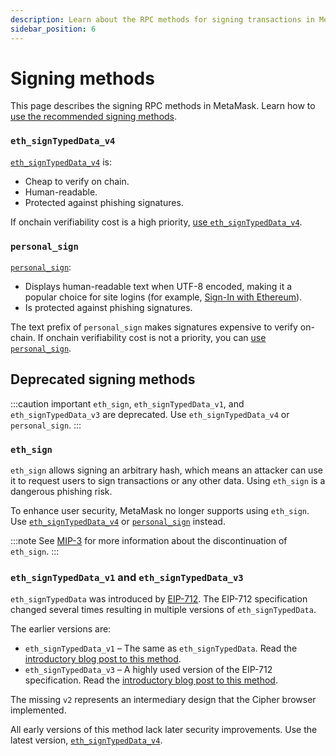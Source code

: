 ```yaml
---
description: Learn about the RPC methods for signing transactions in MetaMask.
sidebar_position: 6
---
```


# Signing methods

This page describes the signing RPC methods in MetaMask.
Learn how to [use the recommended signing methods](../how-to/sign-data/index.md).

### `eth_signTypedData_v4`

[`eth_signTypedData_v4`](/wallet/reference/json-rpc-methods/eth_signtypeddata_v4)
is:

- Cheap to verify on chain.
- Human-readable.
- Protected against phishing signatures.

If onchain verifiability cost is a high priority,
[use `eth_signTypedData_v4`](../how-to/sign-data/index.md#use-eth_signtypeddata_v4).

### `personal_sign`

[`personal_sign`](/wallet/reference/json-rpc-methods/personal_sign):

- Displays human-readable text when UTF-8 encoded, making it a popular choice for site logins
  (for example, [Sign-In with Ethereum](../how-to/sign-data/siwe.md)).
- Is protected against phishing signatures.

The text prefix of `personal_sign` makes signatures expensive to verify on-chain.
If onchain verifiability cost is not a priority, you can
[use `personal_sign`](../how-to/sign-data/index.md#use-personal_sign).

## Deprecated signing methods

:::caution important
`eth_sign`, `eth_signTypedData_v1`, and `eth_signTypedData_v3` are deprecated.
Use `eth_signTypedData_v4` or `personal_sign`.
:::

### `eth_sign`

`eth_sign` allows signing an arbitrary hash, which means an attacker can use it to request users to
sign transactions or any other data.
Using `eth_sign` is a dangerous phishing risk.

To enhance user security, MetaMask no longer supports using `eth_sign`.
Use [`eth_signTypedData_v4`](#eth_signtypeddata_v4) or [`personal_sign`](#personal_sign) instead.

:::note
See [MIP-3](https://github.com/MetaMask/metamask-improvement-proposals/blob/main/MIPs/mip-3.md) for
more information about the discontinuation of `eth_sign`.
:::

### `eth_signTypedData_v1` and `eth_signTypedData_v3`

`eth_signTypedData` was introduced by [EIP-712](https://eips.ethereum.org/EIPS/eip-712).
The EIP-712 specification changed several times resulting in multiple versions
of `eth_signTypedData`.

The earlier versions are:

- `eth_signTypedData_v1` – The same as `eth_signTypedData`.
  Read the
  [introductory blog post to this method](https://medium.com/metamask/scaling-web3-with-signtypeddata-91d6efc8b290).
- `eth_signTypedData_v3` – A highly used version of the EIP-712 specification.
  Read the
  [introductory blog post to this method](https://medium.com/metamask/eip712-is-coming-what-to-expect-and-how-to-use-it-bb92fd1a7a26).

The missing `v2` represents an intermediary design that the Cipher browser implemented.

All early versions of this method lack later security improvements.
Use the latest version, [`eth_signTypedData_v4`](#eth_signtypeddata_v4).
